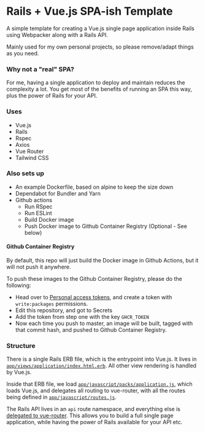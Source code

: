 # Rails + Vue.js SPA-ish Template

A simple template for creating a Vue.js single page application inside Rails using Webpacker along with a Rails API.

Mainly used for my own personal projects, so please remove/adapt things as you need.

### Why not a "real" SPA?

For me, having a single application to deploy and maintain reduces the complexity a lot. You get most of the benefits of running an SPA this way, plus the power of Rails for your API.

### Uses

- Vue.js
- Rails
- Rspec
- Axios
- Vue Router
- Tailwind CSS

### Also sets up

- An example Dockerfile, based on alpine to keep the size down
- Dependabot for Bundler and Yarn
- Github actions
  - Run RSpec
  - Run ESLint
  - Build Docker image
  - Push Docker image to Github Container Registry (Optional - See below)

#### Github Container Registry

By default, this repo will just build the Docker image in Github Actions, but it will not push it anywhere.

To push these images to the Github Container Registry, please do the following:

- Head over to [Personal access tokens](https://github.com/settings/tokens), and create a token with `write:packages` permissions.
- Edit this repository, and got to Secrets
- Add the token from step one with the key `GHCR_TOKEN`
- Now each time you push to master, an image will be built, tagged with that commit hash, and pushed to Github Container Registry.

### Structure

There is a single Rails ERB file, which is the entrypoint into Vue.js. It lives in [`app/views/application/index.html.erb`](https://github.com/scottrobertson/rails-vue-template/blob/master/app/views/application/index.html.erb). All other view rendering is handled by Vue.js.

Inside that ERB file, we load [`app/javascript/packs/application.js`](https://github.com/scottrobertson/rails-vue-template/blob/master/app/javascript/packs/application.js), which loads Vue.js, and delegates all routing to vue-router, with all the routes being defined in [`app/javascript/routes.js`](https://github.com/scottrobertson/rails-vue-template/blob/master/app/javascript/routes.js).

The Rails API lives in an `api` route namespace, and everything else is [delegated to vue-router](https://github.com/scottrobertson/rails-vue-template/blob/master/config/routes.rb#L10). This allows you to build a full single page application, while having the power of Rails available for your API etc.
